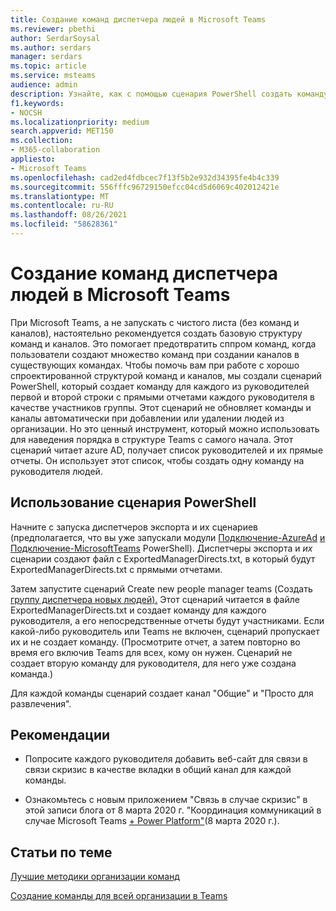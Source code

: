```yaml
---
title: Создание команд диспетчера людей в Microsoft Teams
ms.reviewer: pbethi
author: SerdarSoysal
ms.author: serdars
manager: serdars
ms.topic: article
ms.service: msteams
audience: admin
description: Узнайте, как с помощью сценария PowerShell создать команду для каждого руководителя, в качестве участников которых являются его руководители.
f1.keywords:
- NOCSH
ms.localizationpriority: medium
search.appverid: MET150
ms.collection:
- M365-collaboration
appliesto:
- Microsoft Teams
ms.openlocfilehash: cad2ed4fdbcec7f13f5b2e932d34395fe4b4c339
ms.sourcegitcommit: 556fffc96729150efcc04cd5d6069c402012421e
ms.translationtype: MT
ms.contentlocale: ru-RU
ms.lasthandoff: 08/26/2021
ms.locfileid: "58628361"
---
```

# <a name="create-people-manager-teams-in-microsoft-teams"></a>Создание команд диспетчера людей в Microsoft Teams


При Microsoft Teams, а не запускать с чистого листа (без команд и каналов), настоятельно рекомендуется создать базовую структуру команд и каналов. Это помогает предотвратить сппром команд, когда пользователи создают множество команд при создании каналов в существующих командах. Чтобы помочь вам при работе с хорошо спроектированной структурой команд и каналов, мы создали сценарий PowerShell, который создает команду для каждого из руководителей первой и второй строки с прямыми отчетами каждого руководителя в качестве участников группы. Этот сценарий не обновляет команды и каналы автоматически при добавлении или удалении людей из организации. Но это ценный инструмент, который можно использовать для наведения порядка в структуре Teams с самого начала. Этот сценарий читает azure AD, получает список руководителей и их прямые отчеты. Он использует этот список, чтобы создать одну команду на руководителя людей. 

## <a name="how-to-use-the-powershell-script"></a>Использование сценария PowerShell 

Начните с [](scripts/powershell-script-create-teams-from-managers-export-managers.md) запуска диспетчеров экспорта и их сценариев (предполагается, что вы уже запускали модули [Подключение-AzureAd](/powershell/module/azuread/connect-azuread?view=azureadps-2.0) [и Подключение-MicrosoftTeams](/powershell/module/teams/connect-microsoftteams?view=teams-ps) PowerShell). Диспетчеры экспорта и *их* сценарии создают файл с ExportedManagerDirects.txt, в который будут ExportedManagerDirects.txt с прямыми отчетами. 

Затем запустите сценарий Create new people manager teams (Создать [группу диспетчера новых людей).](scripts/powershell-script-create-teams-from-managers-new-teams.md) Этот сценарий читается в файле ExportedManagerDirects.txt и создает команду для каждого руководителя, а его непосредственные отчеты будут участниками. Если какой-либо руководитель или Teams не включен, сценарий пропускает их и не создает команду. (Просмотрите отчет, а затем повторно во время его включив Teams для всех, кому он нужен. Сценарий не создает вторую команду для руководителя, для него уже создана команда.)

Для каждой команды сценарий создает канал "Общие" и "Просто для развлечения". 

## <a name="best-practices"></a>Рекомендации

- Попросите каждого руководителя добавить веб-сайт для связи в связи скризис в качестве вкладки в общий канал для каждой команды. 

- Ознакомьтесь с новым приложением "Связь в случае скризис" в этой записи блога от 8 марта 2020 г. "Координация коммуникаций в случае Microsoft Teams [+ Power Platform"](https://techcommunity.microsoft.com/t5/microsoft-teams-blog/coordinate-crisis-communications-using-microsoft-teams-power/ba-p/1216715)(8 марта 2020 г.).

## <a name="related-topics"></a>Статьи по теме

[Лучшие методики организации команд](best-practices-organizing.md)

[Создание команды для всей организации в Teams](create-an-org-wide-team.md)